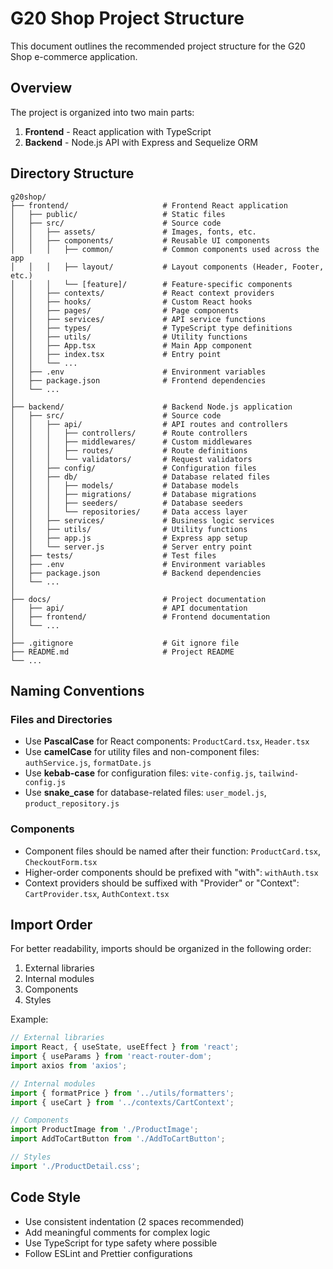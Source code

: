 # G20 Shop Project Structure

This document outlines the recommended project structure for the G20 Shop e-commerce application.

## Overview

The project is organized into two main parts:
1. **Frontend** - React application with TypeScript
2. **Backend** - Node.js API with Express and Sequelize ORM

## Directory Structure

```
g20shop/
├── frontend/                     # Frontend React application
│   ├── public/                   # Static files
│   ├── src/                      # Source code
│   │   ├── assets/               # Images, fonts, etc.
│   │   ├── components/           # Reusable UI components
│   │   │   ├── common/           # Common components used across the app
│   │   │   ├── layout/           # Layout components (Header, Footer, etc.)
│   │   │   └── [feature]/        # Feature-specific components
│   │   ├── contexts/             # React context providers
│   │   ├── hooks/                # Custom React hooks
│   │   ├── pages/                # Page components
│   │   ├── services/             # API service functions
│   │   ├── types/                # TypeScript type definitions
│   │   ├── utils/                # Utility functions
│   │   ├── App.tsx               # Main App component
│   │   ├── index.tsx             # Entry point
│   │   └── ...
│   ├── .env                      # Environment variables
│   ├── package.json              # Frontend dependencies
│   └── ...
│
├── backend/                      # Backend Node.js application
│   ├── src/                      # Source code
│   │   ├── api/                  # API routes and controllers
│   │   │   ├── controllers/      # Route controllers
│   │   │   ├── middlewares/      # Custom middlewares
│   │   │   ├── routes/           # Route definitions
│   │   │   └── validators/       # Request validators
│   │   ├── config/               # Configuration files
│   │   ├── db/                   # Database related files
│   │   │   ├── models/           # Database models
│   │   │   ├── migrations/       # Database migrations
│   │   │   ├── seeders/          # Database seeders
│   │   │   └── repositories/     # Data access layer
│   │   ├── services/             # Business logic services
│   │   ├── utils/                # Utility functions
│   │   ├── app.js                # Express app setup
│   │   └── server.js             # Server entry point
│   ├── tests/                    # Test files
│   ├── .env                      # Environment variables
│   ├── package.json              # Backend dependencies
│   └── ...
│
├── docs/                         # Project documentation
│   ├── api/                      # API documentation
│   ├── frontend/                 # Frontend documentation
│   └── ...
│
├── .gitignore                    # Git ignore file
├── README.md                     # Project README
└── ...
```

## Naming Conventions

### Files and Directories

- Use **PascalCase** for React components: `ProductCard.tsx`, `Header.tsx`
- Use **camelCase** for utility files and non-component files: `authService.js`, `formatDate.js`
- Use **kebab-case** for configuration files: `vite-config.js`, `tailwind-config.js`
- Use **snake_case** for database-related files: `user_model.js`, `product_repository.js`

### Components

- Component files should be named after their function: `ProductCard.tsx`, `CheckoutForm.tsx`
- Higher-order components should be prefixed with "with": `withAuth.tsx`
- Context providers should be suffixed with "Provider" or "Context": `CartProvider.tsx`, `AuthContext.tsx`

## Import Order

For better readability, imports should be organized in the following order:

1. External libraries
2. Internal modules
3. Components
4. Styles

Example:
```javascript
// External libraries
import React, { useState, useEffect } from 'react';
import { useParams } from 'react-router-dom';
import axios from 'axios';

// Internal modules
import { formatPrice } from '../utils/formatters';
import { useCart } from '../contexts/CartContext';

// Components
import ProductImage from './ProductImage';
import AddToCartButton from './AddToCartButton';

// Styles
import './ProductDetail.css';
```

## Code Style

- Use consistent indentation (2 spaces recommended)
- Add meaningful comments for complex logic
- Use TypeScript for type safety where possible
- Follow ESLint and Prettier configurations
